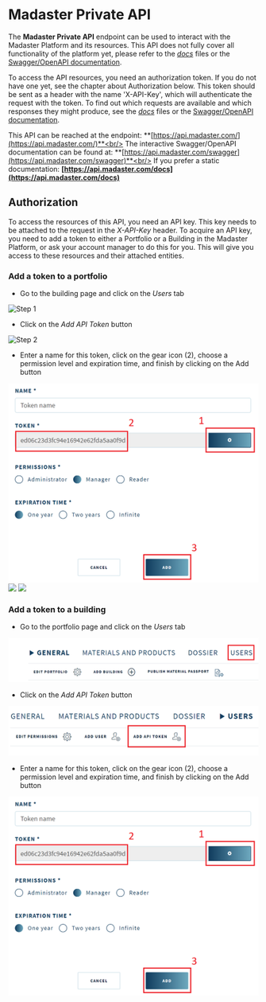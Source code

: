 # Madaster Private API
The **Madaster Private API** endpoint can be used to interact with the Madaster Platform and its resources.
This API does not fully cover all functionality of the platform yet, please refer to the [*docs*](https://api.madaster.com/docs) files or the [Swagger/OpenAPI documentation](https://api.madaster.com/swagger).

To access the API resources, you need an authorization token.
If you do not have one yet, see the chapter about Authorization below.
This token should be sent as a header with the name 'X-API-Key', which will authenticate the request with the token.
To find out which requests are available and which responses they might produce, see the [*docs*](https://api.madaster.com/docs) files or the [Swagger/OpenAPI documentation](https://api.madaster.com/swagger).

This API can be reached at the endpoint: **[https://api.madaster.com/](https://api.madaster.com/)**<br/>
The interactive Swagger/OpenAPI documentation can be found at: **[https://api.madaster.com/swagger](https://api.madaster.com/swagger)**<br/>
If you prefer a static documentation: **[https://api.madaster.com/docs](https://api.madaster.com/docs)**

## Authorization
To access the resources of this API, you need an API key. This key needs to be attached to the request in the *X-API-Key* header.
To acquire an API key, you need to add a token to either a Portfolio or a Building in the Madaster Platform, or ask your account manager to do this for you.
This will give you access to these resources and their attached entities.

### Add a token to a portfolio
- Go to the building page and click on the *Users* tab

![Step 1](images/api/addbuildingotoken1.png)

- Click on the *Add API Token* button

![Step 2](images/api/addbuildingtoken2.png)

- Enter a name for this token, click on the gear icon (2), choose a permission level and expiration time, and finish by clicking on the Add button

![Step 3](images/api/addtoken3.png)
<img src="{{ site.baseurl }}/assets/images/api.addtoken3.png">
<img src="assets/images/api.addtoken3.png">

### Add a token to a building
- Go to the portfolio page and click on the *Users* tab

![Step 1](images/api/addportfoliotoken1.png)

- Click on the *Add API Token* button

![Step 2](images/api/addportfoliotoken2.png)

- Enter a name for this token, click on the gear icon (2), choose a permission level and expiration time, and finish by clicking on the Add button

![Step 3](images/api/addtoken3.png)
